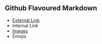 ## Github Flavoured Markdown
* [External Link](https://help.github.com/en)
* Internal Link
* [Images](https://github.com/carlosdenegri/authoring/tree/main)
* Emojis  
